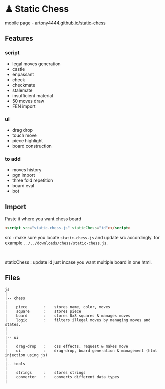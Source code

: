 # ♟ Static Chess
mobile page - [artony4444.github.io/static-chess](https://artony4444.github.io/static-chess/)

##
## Features

### script
+ legal moves generation
+ castle
+ enpassant
+ check
+ checkmate
+ stalemate
+ insufficient material
+ 50 moves draw
+ FEN import

### ui
+ drag drop
+ touch move
+ piece highlight
+ board construction
  
### to add
- moves history
- pgn import
- three fold repetition
- board eval
- bot

##
## Import

Paste it where you want chess board

```html
<script src="static-chess.js" staticChess="id"></script>
```
src :
make sure you locate `static-chess.js` and update src accordingly.
for example `../../downloads/chess/static-chess.js`.

<br>

staticChess :
update id just incase you want multiple board in one html.

##
## Files
```
js
|
|-- chess
|
|    piece       :    stores name, color, moves
|    square      :    stores piece
|    board       :    stores 8x8 squares & manages moves
|    logic       :    filters illegal moves by managing moves and states.
|
|
|-- ui
|
|    drag-drop   :    css effects, request & makes move
|    ui          :    drag-drop, board generation & management (html injection using js)
|
|-- tools
|
|    strings     :    stores strings
|    converter   :    converts different data types
|
```

